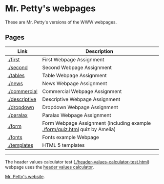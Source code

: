 # Mr. Petty's webpages

These are Mr. Petty's versions of the WWW webpages.

## Pages

| Link | Description |
| -- | -- |
| [./first](./first/) | First Webpage Assignment |
| [./second](./second/) | Second Webpage Assignment |
| [./tables](./tables/) | Table Webpage Assignment |
| [./news](./news/) | News Webpage Assignment |
| [./commercial](./commercial/) | Commercial Webpage Assignment |
| [./descriptive](./descriptive/xr.html) | Descriptive Webpage Assignment |
| [./dropdown](./dropdown/) | Dropdown Webpage Assignment |
| [./paralax](./paralax) | Paralax Webpage Assignment |
| [./form](./form/) | Form Webpage Assignment (including example [./form/quiz.html](./form/quiz.html) quiz by Amelia) |
| [./fonts](./fonts) | Fonts example Webpage |
| [./templates](./templates/) | HTML 5 templates |

<hr>

The header values calculator test ([./header-values-calculator-test.html](./header-values-calculator-test.html)) webpage uses the [header values calculator](https://drive.google.com/open?id=1YfmRxpjsvjqxqXFmH0yInBZWveFepM4WtMHBCcvRgjk).

[Mr. Petty's website](http://j.mp/psb_david_petty).
